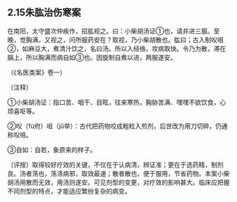 ## 2.15朱肱治伤寒案

在南阳，太守盛次仲疾作，招肱视之。曰：小柴胡汤证①也，请并进三服。至晚，觉胸满，又视之，问所服药安在？取视，乃小柴胡散也。肱曰；古入制㕮咀②，如麻豆大，煮清汁饮之，名曰汤。所以入经络，攻病取快。令乃为散，滞在膈上，所以胸满而病自如③也。因旋制自煮以进，两服遂安。

（《名医类案》卷一）

〔注释〕

①小柴胡汤证：指口苦、咽干、目眩，往来寒热，胸胁苦满、嘿嘿不欲饮食，心烦喜呕等。

②㕮（fù府）咀（jǔ举）：古代把药物咬成粗粒入煎剂，后世改为用刀切碎，仍通称㕮咀。

③自如：自若，象原来的样子。

〔评按〕取得较好疗效的关键，不仅在于认病清，辨证准；更在于选药精，制剂良。汤者荡也，荡涤病邪，取效最速；散者散也，便于服用，节省药物。本案小柴胡汤用散而无效，用汤则遂安。可见剂型的变更，对疗效的影响甚大。临床应把握不同剂型的特点，才能适应繁纷复杂的病变。
